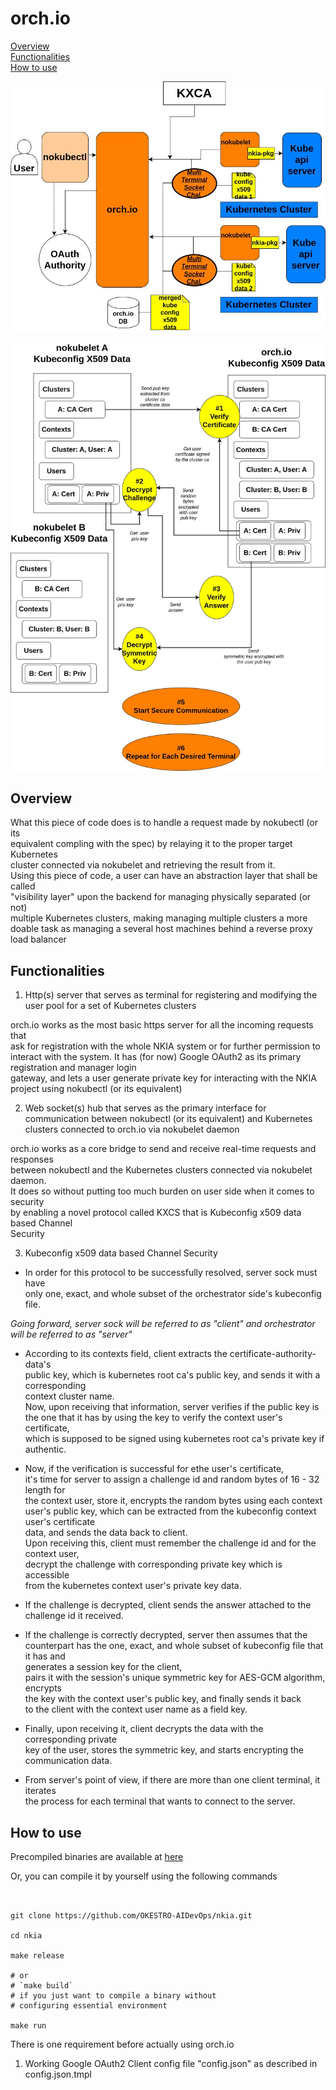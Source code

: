 # orch.io


[Overview](#overview)\
[Functionalities](#functionalities)\
[How to use](#how-to-use)



![orch.io-overview](img/nkia-orch.io.jpg)


![orch.io-security](img/kxca.jpg)


## Overview


What this piece of code does is to handle a request made by nokubectl (or its \
equivalent compling with the spec) by relaying it to the proper target Kubernetes\
cluster connected via nokubelet and retrieving the result from it.\
Using this piece of code, a user can have an abstraction layer that shall be called\
"visibility layer" upon the backend for managing physically separated (or not)\
multiple Kubernetes clusters, making managing multiple clusters a more\
doable task as managing a several host machines behind a reverse proxy\
load balancer 






## Functionalities


1. Http(s) server that serves as terminal for registering and modifying the user pool for a set of Kubernetes clusters 

orch.io works as the most basic https server for all the incoming requests that \
ask for registration with the whole NKIA system or for further permission to \
interact with the system.
It has (for now) Google OAuth2 as its primary registration and manager login \
gateway, and lets a user generate private key for interacting with the NKIA \
project using nokubectl (or its equivalent)


2. Web socket(s) hub that serves as the primary interface for communication between nokubectl (or its equivalent) and Kubernetes clusters connected to orch.io via nokubelet daemon

orch.io works as a core bridge to send and receive real-time requests and responses\
between nokubectl and the Kubernetes clusters connected via nokubelet daemon.\
It does so without putting too much burden on user side when it comes to security\
by enabling a novel protocol called KXCS that is Kubeconfig x509 data based Channel\
Security 


3. Kubeconfig x509 data based Channel Security

- In order for this protocol to be successfully resolved, server sock must have \
  only one, exact, and whole subset of the orchestrator side's kubeconfig file.

*Going forward, server sock will be referred to as "client" and orchestrator\
will be referred to as "server"*

- According to its contexts field, client extracts the certificate-authority-data's \
  public key, which is kubernetes root ca's public key, and sends it with a corresponding\
  context cluster name.\
  Now, upon receiving that information, server verifies if the public key is\
  the one that it has by using the key to verify the context user's certificate,\
  which is supposed to be signed using kubernetes root ca's private key if authentic.

- Now, if the verification is successful for ethe user's certificate,\
  it's time for server to assign a challenge id and random bytes of 16 - 32 length for \
  the context user, store it, encrypts the random bytes using each context\
  user's public key, which can be extracted from the kubeconfig context user's certificate\
  data, and sends the data back to client.\
  Upon receiving this, client must remember the challenge id and for the context user,\
  decrypt the challenge with corresponding private key which is accessible\
  from the kubernetes context user's private key data.


- If the challenge is decrypted, client sends the answer attached to the\
  challenge id it received.


- If the challenge is correctly decrypted, server then assumes that the \
  counterpart has the one, exact, and whole subset of kubeconfig file that it has and\
  generates a session key for the client,\
  pairs it with the session's unique symmetric key for AES-GCM algorithm, encrypts\
  the key with the context user's public key, and finally sends it back\
  to the client with the context user name as a field key.


- Finally, upon receiving it, client decrypts the data with the corresponding private\
  key of the user, stores the symmetric key, and starts encrypting the communication data. 


- From server's point of view, if there are more than one client terminal, it iterates\
  the process for each terminal that wants to connect to the server.

## How to use


Precompiled binaries are available at [here](https://github.com/OKESTRO-AIDevOps/nkia/releases)

Or, you can compile it by yourself using the following commands

```shell


git clone https://github.com/OKESTRO-AIDevOps/nkia.git

cd nkia

make release 

# or 
# `make build`
# if you just want to compile a binary without
# configuring essential environment

make run

```


There is one requirement before actually using orch.io

1. Working Google OAuth2 Client config file "config.json" as described in config.json.tmpl 